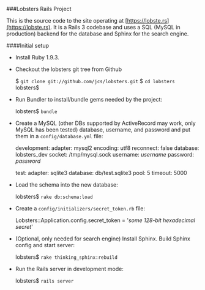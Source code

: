 ###Lobsters Rails Project

This is the source code to the site operating at [https://lobste.rs](https://lobste.rs).  It is a Rails 3 codebase and uses a SQL (MySQL in production) backend for the database and Sphinx for the search engine.

####Initial setup

- Install Ruby 1.9.3.

- Checkout the lobsters git tree from Github

    $ `git clone git://github.com/jcs/lobsters.git`
    $ `cd lobsters`
    lobsters$ 

- Run Bundler to install/bundle gems needed by the project:

    lobsters$ `bundle`

- Create a MySQL (other DBs supported by ActiveRecord may work, only MySQL has been tested) database, username, and password and put them in a `config/database.yml` file:

     development:
       adapter: mysql2
       encoding: utf8
       reconnect: false
       database: lobsters_dev
       socket: /tmp/mysql.sock
       username: *username*
       password: *password*
       
     test:
       adapter: sqlite3
       database: db/test.sqlite3
       pool: 5
       timeout: 5000

- Load the schema into the new database:

     lobsters$ `rake db:schema:load`

- Create a `config/initializers/secret_token.rb` file:

     Lobsters::Application.config.secret_token = '*some 128-bit hexadecimal secret*'

- (Optional, only needed for search engine) Install Sphinx.  Build Sphinx config and start server:

     lobsters$ `rake thinking_sphinx:rebuild`

- Run the Rails server in development mode:

     lobsters$ `rails server`
